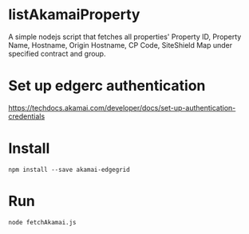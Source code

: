 # listAkamaiProperty

A simple nodejs script that fetches all properties' Property ID, Property Name, Hostname, Origin Hostname, CP Code, SiteShield Map under specified contract and group. 

# Set up edgerc authentication

https://techdocs.akamai.com/developer/docs/set-up-authentication-credentials

# Install

```
npm install --save akamai-edgegrid
```

# Run

```
node fetchAkamai.js
```



